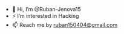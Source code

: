 - 📢 Hi, I’m @Ruban-Jenova15
- ⚡ I’m interested in Hacking
- 📫 Reach me by ruban150404@gmail.com

<!---
Ruban-Jenova15/Ruban-Jenova15 is a ✨ special ✨ repository because its `README.md` (this file) appears on your GitHub profile.
You can click the Preview link to take a look at your changes.
--->
